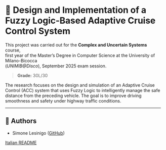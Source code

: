 # 🚗 Design and Implementation of a Fuzzy Logic-Based Adaptive Cruise Control System

This project was carried out for the **Complex and Uncertain Systems** course,  
first year of the Master’s Degree in Computer Science at the University of Milano-Bicocca  
(_UNIMIB@Disco_), September 2025 exam session.

> **Grade:** 30L/30

The research focuses on the design and simulation of an Adaptive Cruise Control (ACC) system that uses Fuzzy Logic to intelligently manage the safe distance from the preceding vehicle. The goal is to improve driving smoothness and safety under highway traffic conditions.

---

## 👥 Authors

- Simone Lesinigo ([GitHub](https://github.com/leso246))

[Italian README](README-IT.md)
